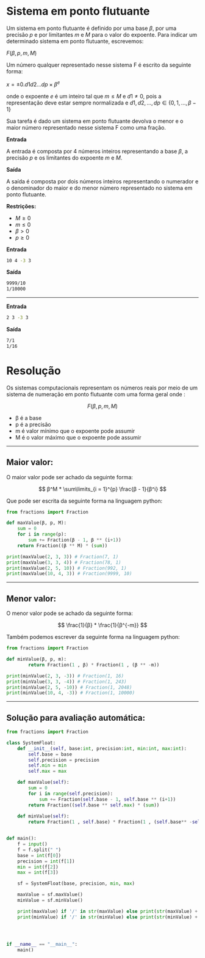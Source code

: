 # Sistema em ponto flutuante

Um sistema em ponto flutuante é definido por uma base *β*, por uma precisão *p* e por limitantes *m* e *M* para o valor do expoente. Para indicar um determinado sistema em ponto flutuante, escrevemos:

*F*(*β*, *p*, *m*, *M*)

Um número qualquer representado nesse sistema F é escrito da seguinte forma:

$x =  ± 0.d1d2…dp × β^e$

onde o expoente *e* é um inteiro tal que *m* ≤ *M* e *d*1 ≠ 0, pois a representação deve estar sempre normalizada e *d*1, *d*2, …, *dp* ∈ {0, 1, …, *β* − 1} 

Sua tarefa é dado um sistema em ponto flutuante devolva o menor e o maior número representado nesse sistema F como uma fração.

**Entrada**

A entrada é composta por 4 números inteiros representando a base *β*, a precisão *p* e os limitantes do expoente *m* e *M*.

**Saída**

A saída é composta por dois números inteiros representando o numerador e o denominador do maior e do menor número representado no sistema em ponto flutuante.

**Restrições:**

- *M* ≥ 0
- *m* ≤ 0
- *β* > 0
- *p* ≥ 0

**Entrada**

```bash
10 4 -3 3
```

**Saída**

```bash
9999/10 
1/10000
```

---

**Entrada**

```bash
2 3 -3 3
```

**Saída**
```bash
7/1
1/16
```

# Resolução
    
Os sistemas computacionais representam os números reais por meio de um sistema de numeração em ponto flutuante com uma forma geral onde :

$$
F(β,p,m,M)
$$

- β é a base
- p é a precisão
- m é valor mínimo que o expoente pode assumir
- M é o valor máximo que o expoente pode assumir
---
## Maior valor:
O maior valor pode ser achado da seguinte forma:

$$
β^M * \sum\limits_{i = 1}^{p} \frac{β - 1}{β^i}
$$

Que pode ser escrita da seguinte forma na linguagem python:

```python
from fractions import Fraction

def maxValue(β, p, M):
    sum = 0
    for i in range(p):
        sum += Fraction(β - 1, β ** (i+1))
    return Fraction((β ** M) * (sum))

print(maxValue(2, 3, 3)) # Fraction(7, 1)
print(maxValue(3, 3, 4)) # Fraction(78, 1)
print(maxValue(2, 5, 10)) # Fraction(992, 1)
print(maxValue(10, 4, 3)) # Fraction(9999, 10)
```
---
## Menor valor:
O menor valor pode se achado da seguinte forma:

$$
\frac{1}{β} * \frac{1}{β^{-m}}
$$

Também podemos escrever da seguinte forma na linguagem python:

```python
from fractions import Fraction

def minValue(β, p, m):
        return Fraction(1 , β) * Fraction(1 , (β ** -m))

print(minValue(2, 3, -3)) # Fraction(1, 16)
print(minValue(3, 3, -4)) # Fraction(1, 243)
print(minValue(2, 5, -10)) # Fraction(1, 2048)
print(minValue(10, 4, -3)) # Fraction(1, 10000)
```
---
## Solução para avaliação automática:
```python
from fractions import Fraction

class SystemFloat:
    def __init__(self, base:int, precision:int, min:int, max:int):
        self.base = base
        self.precision = precision
        self.min = min
        self.max = max

    def maxValue(self):
        sum = 0
        for i in range(self.precision):
            sum += Fraction(self.base - 1, self.base ** (i+1))
        return Fraction((self.base ** self.max) * (sum))
          
    def minValue(self):
        return Fraction(1 , self.base) * Fraction(1 , (self.base** -self.min))


def main():
    f = input()
    f = f.split(" ")
    base = int(f[0])
    precision = int(f[1])
    min = int(f[2])
    max = int(f[3])

    sf = SystemFloat(base, precision, min, max)

    maxValue = sf.maxValue()
    minValue = sf.minValue()

    print(maxValue) if '/' in str(maxValue) else print(str(maxValue) + "/1")
    print(minValue) if '/' in str(minValue) else print(str(minValue) + "/1")




if __name__ == "__main__":
    main()
```